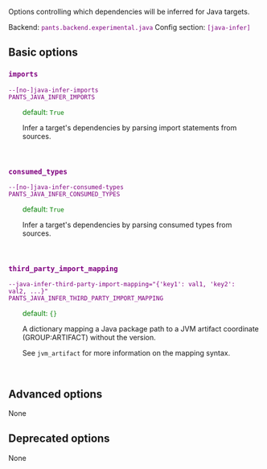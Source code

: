 
Options controlling which dependencies will be inferred for Java targets.

Backend: <span style="color: purple"><code>pants.backend.experimental.java</code></span>
Config section: <span style="color: purple"><code>[java-infer]</code></span>

## Basic options

<div style="color: purple">

### `imports`

  <code>--[no-]java-infer-imports</code><br>
  <code>PANTS_JAVA_INFER_IMPORTS</code><br>
</div>
<div style="padding-left: 2em;">
<span style="color: green">default: <code>True</code></span>

<br>

Infer a target's dependencies by parsing import statements from sources.
</div>
<br>

<div style="color: purple">

### `consumed_types`

  <code>--[no-]java-infer-consumed-types</code><br>
  <code>PANTS_JAVA_INFER_CONSUMED_TYPES</code><br>
</div>
<div style="padding-left: 2em;">
<span style="color: green">default: <code>True</code></span>

<br>

Infer a target's dependencies by parsing consumed types from sources.
</div>
<br>

<div style="color: purple">

### `third_party_import_mapping`

  <code>--java-infer-third-party-import-mapping=&quot;{'key1': val1, 'key2': val2, ...}&quot;</code><br>
  <code>PANTS_JAVA_INFER_THIRD_PARTY_IMPORT_MAPPING</code><br>
</div>
<div style="padding-left: 2em;">
<span style="color: green">default: <code>{}</code></span>

<br>

A dictionary mapping a Java package path to a JVM artifact coordinate (GROUP:ARTIFACT) without the version.

See `jvm_artifact` for more information on the mapping syntax.
</div>
<br>


## Advanced options

None

## Deprecated options

None


